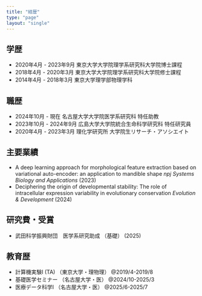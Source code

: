 ```yaml
---
title: "経歴"
type: "page"
layout: "single"
---
```

## 学歴
- 2020年4月 - 2023年9月  東京大学大学院理学系研究科大学院博士課程 
- 2018年4月 - 2020年3月  東京大学大学院理学系研究科大学院修士課程
- 2014年4月 - 2018年3月  東京大学理学部物理学科 

## 職歴
- 2024年10月 - 現在 名古屋大学大学院医学系研究科  特任助教 
- 2023年10月 - 2024年9月    広島大学大学院統合生命科学研究科    特任研究員 
- 2020年4月 - 2023年3月 理化学研究所 大学院生リサーチ・アソシエイト 

## 主要業績
- A deep learning approach for morphological feature extraction based on variational auto-encoder: an application to mandible shape *npj Systems Biology and Applications* (2023)
- Deciphering the origin of developmental stability: The role of intracellular expression variability in evolutionary conservation  *Evolution & Development* (2024)

## 研究費・受賞
- 武田科学振興財団　医学系研究助成 （基礎）
 (2025)

## 教育歴
- 計算機実験I (TA) （東京大学・理物理）   @2019/4-2019/8
- 基礎医学セミナー  （名古屋大学・医）    @2024/10-2025/3
- 医療データ科学I   （名古屋大学・医）  @2025/6-2025/7